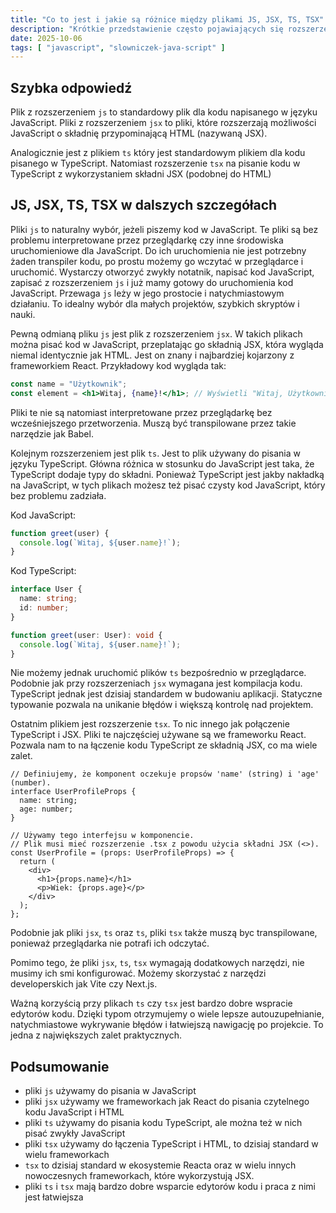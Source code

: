```yaml
---
title: "Co to jest i jakie są różnice między plikami JS, JSX, TS, TSX"
description: "Krótkie przedstawienie często pojawiających się rozszerzeń plików przy tworzeniu aplikacji webowych."
date: 2025-10-06
tags: [ "javascript", "slowniczek-java-script" ]
---
```


## Szybka odpowiedź

Plik z rozszerzeniem `js` to standardowy plik dla kodu napisanego w języku JavaScript. Pliki z rozszerzeniem `jsx` to
pliki, które rozszerzają możliwości JavaScript o składnię przypominającą HTML (nazywaną JSX).

Analogicznie jest z plikiem `ts` który jest standardowym plikiem dla kodu pisanego w TypeScript. Natomiast rozszerzenie
`tsx` na pisanie kodu w TypeScript z wykorzystaniem składni JSX (podobnej do HTML)

## JS, JSX, TS, TSX w dalszych szczegółach

Pliki `js` to naturalny wybór, jeżeli piszemy kod w JavaScript. Te pliki są bez problemu interpretowane przez
przeglądarkę czy inne środowiska uruchomieniowe dla JavaScript. Do ich uruchomienia nie jest potrzebny żaden transpiler
kodu, po prostu możemy go wczytać w przeglądarce i uruchomić. Wystarczy otworzyć zwykły notatnik, napisać kod
JavaScript, zapisać z rozszerzeniem `js` i już mamy gotowy do uruchomienia kod JavaScript. Przewaga `js` leży w jego
prostocie i natychmiastowym działaniu. To idealny wybór dla małych projektów, szybkich skryptów i nauki.

Pewną odmianą pliku `js` jest plik z rozszerzeniem `jsx`. W takich plikach można pisać kod w JavaScript, przeplatając
go składnią JSX, która wygląda niemal identycznie jak HTML. Jest on znany i najbardziej kojarzony z frameworkiem
React. Przykładowy kod wygląda tak:

```jsx
const name = "Użytkownik";
const element = <h1>Witaj, {name}!</h1>; // Wyświetli "Witaj, Użytkownik!"
```

Pliki te nie są natomiast interpretowane przez przeglądarkę bez wcześniejszego przetworzenia. Muszą być transpilowane
przez takie narzędzie jak Babel.

Kolejnym rozszerzeniem jest plik `ts`. Jest to plik używany do pisania w języku TypeScript. Główna różnica w stosunku
do JavaScript jest taka, że TypeScript dodaje typy do składni. Ponieważ TypeScript jest jakby nakładką na JavaScript,
w tych plikach możesz też pisać czysty kod JavaScript, który bez problemu zadziała.

Kod JavaScript:

```js
function greet(user) {
  console.log(`Witaj, ${user.name}!`);
}
```

Kod TypeScript:

```ts
interface User {
  name: string;
  id: number;
}

function greet(user: User): void {
  console.log(`Witaj, ${user.name}!`);
}
```

Nie możemy jednak uruchomić plików `ts` bezpośrednio w przeglądarce. Podobnie jak przy rozszerzeniach `jsx` wymagana
jest kompilacja kodu. TypeScript jednak jest dzisiaj standardem w budowaniu aplikacji. Statyczne typowanie pozwala na
unikanie błędów i większą kontrolę nad projektem.

Ostatnim plikiem jest rozszerzenie `tsx`. To nic innego jak połączenie TypeScript i JSX. Pliki te najczęściej używane
są we frameworku React. Pozwala nam to na łączenie kodu TypeScript ze składnią JSX, co ma wiele zalet.

```tsx
// Definiujemy, że komponent oczekuje propsów 'name' (string) i 'age' (number).
interface UserProfileProps {
  name: string;
  age: number;
}

// Używamy tego interfejsu w komponencie.
// Plik musi mieć rozszerzenie .tsx z powodu użycia składni JSX (<>).
const UserProfile = (props: UserProfileProps) => {
  return (
    <div>
      <h1>{props.name}</h1>
      <p>Wiek: {props.age}</p>
    </div>
  );
};
```

Podobnie jak pliki `jsx`, `ts` oraz `ts`, pliki `tsx` także muszą byc transpilowane, ponieważ przeglądarka nie potrafi
ich odczytać.

Pomimo tego, że pliki `jsx`, `ts`, `tsx` wymagają dodatkowych narzędzi, nie musimy ich smi konfigurować. Możemy
skorzystać z narzędzi developerskich jak Vite czy Next.js.

Ważną korzyścią przy plikach `ts` czy `tsx` jest bardzo dobre wspracie edytorów kodu. Dzięki typom otrzymujemy o
wiele lepsze autouzupełnianie, natychmiastowe wykrywanie błędów i łatwiejszą nawigację po projekcie. To jedna z
największych zalet praktycznych.

## Podsumowanie

- pliki `js` używamy do pisania w JavaScript
- pliki `jsx` używamy we frameworkach jak React do pisania czytelnego kodu JavaScript i HTML
- pliki `ts` używamy do pisania kodu TypeScript, ale można też w nich pisać zwykły JavaScript
- pliki `tsx` używamy do łączenia TypeScript i HTML, to dzisiaj standard w wielu frameworkach
- `tsx` to dzisiaj standard w ekosystemie Reacta oraz w wielu innych nowoczesnych frameworkach, które wykorzystują JSX.
- pliki `ts` i `tsx` mają bardzo dobre wsparcie edytorów kodu i praca z nimi jest łatwiejsza

